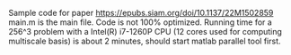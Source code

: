Sample code for paper https://epubs.siam.org/doi/10.1137/22M1502859
main.m is the main file. Code is not 100% optimized. 
Running time for a 256^3 problem with a Intel(R) i7-1260P CPU (12 cores used for computing multiscale basis) is about 2 minutes, should start matlab 
parallel tool first.
